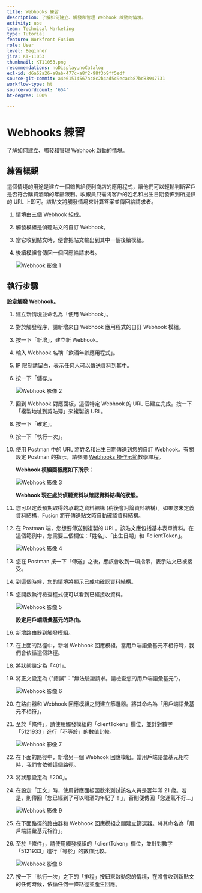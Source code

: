 ```yaml
---
title: Webhooks 練習
description: 了解如何建立、觸發和管理 Webhook 啟動的情境。
activity: use
team: Technical Marketing
type: Tutorial
feature: Workfront Fusion
role: User
level: Beginner
jira: KT-11053
thumbnail: KT11053.png
recommendations: noDisplay,noCatalog
exl-id: d6a62a26-a8ab-477c-a8f2-98f3b9ff5edf
source-git-commit: a4e61514567ac8c2b4ad5c9ecacb87bd83947731
workflow-type: ht
source-wordcount: '654'
ht-degree: 100%

---
```


# Webhooks 練習

了解如何建立、觸發和管理 Webhook 啟動的情境。

## 練習概觀

這個情境的用途是建立一個銷售給便利商店的應用程式，讓他們可以輕鬆判斷客戶是否符合購買酒類的年齡限制。收銀員只需將客戶的姓名和出生日期發佈到所提供的 URL 上即可。該貼文將觸發情境來計算答案並傳回給請求者。

1. 情境由三個 Webhook 組成。
1. 觸發模組是偵聽貼文的自訂 Webhook。
1. 當它收到貼文時，便會把貼文輸出到其中一個後續模組。
1. 後續模組會傳回一個回應給請求者。

   ![Webhook 影像 1](../12-exercises/assets/webhooks-walkthrough-1.png)

## 執行步驟

**設定觸發 Webhook。**

1. 建立新情境並命名為「使用 Webhook」。
1. 對於觸發程序，請新增來自 Webhook 應用程式的自訂 Webhook 模組。
1. 按一下「新增」，建立新 Webhook。
1. 輸入 Webhook 名稱「飲酒年齡應用程式」。
1. IP 限制請留白，表示任何人可以傳送資料到其中。
1. 按一下「儲存」。


   ![Webhook 影像 2](../12-exercises/assets/webhooks-walkthrough-2.png)

1. 回到 Webhook 對應面板，這個特定 Webhook 的 URL 已建立完成。按一下「複製地址到剪貼簿」來複製該 URL。
1. 按一下「確定」。
1. 按一下「執行一次」。
1. 使用 Postman 中的 URL 將姓名和出生日期傳送到您的自訂 Webhook。有關設定 Postman 的指示，請參閱 [Webhooks 操作示範](https://experienceleague.adobe.com/docs/workfront-learn/tutorials-workfront/fusion/beyond-basic-modules/webhooks-walkthrough.html?lang=zh-Hant)教學課程。

   **Webhook 模組面板應如下所示：**

   ![Webhook 影像 3](../12-exercises/assets/webhooks-walkthrough-3.png)

   **Webhook 現在處於偵聽資料以確認資料結構的狀態。**

1. 您可以定義預期取得的承載之資料結構 (稍後會討論資料結構)。如果您未定義資料結構，Fusion 將在傳送貼文時自動確認資料結構。
1. 在 Postman 端，您想要傳送到複製的 URL。該貼文應包括基本表單資料。在這個範例中，您需要三個欄位：「姓名」、「出生日期」和「clientToken」。

   ![Webhook 影像 4](../12-exercises/assets/webhooks-walkthrough-4.png)

1. 您在 Postman 按一下「傳送」之後，應該會收到一項指示，表示貼文已被接受。
1. 到這個時候，您的情境將顯示已成功確認資料結構。
1. 您開啟執行檢查程式便可以看到已經接收資料。

   ![Webhook 影像 5](../12-exercises/assets/webhooks-walkthrough-5.png)

   **設定用戶端語彙基元的路由。**

1. 新增路由器到觸發模組。
1. 在上面的路徑中，新增 Webhook 回應模組。當用戶端語彙基元不相符時，我們會依循這個路徑。
1. 將狀態設定為「401」。
1. 將正文設定為 {&quot;錯誤&quot;：&quot;無法驗證請求。請檢查您的用戶端語彙基元&quot;}。

   ![Webhook 影像 6](../12-exercises/assets/webhooks-walkthrough-6.png)

1. 在路由器和 Webhook 回應模組之間建立篩選器。將其命名為「用戶端語彙基元不相符」。
1. 至於「條件」，請使用觸發模組的「clientToken」欄位，並針對數字「5121933」進行「不等於」的數值比較。

   ![Webhook 影像 7](../12-exercises/assets/webhooks-walkthrough-7.png)

1. 在下面的路徑中，新增另一個 Webhook 回應模組。當用戶端語彙基元相符時，我們會依循這個路徑。
1. 將狀態設定為「200」。
1. 在設定「正文」時，使用對應面板函數來測試該名人員是否年滿 21 歲。若是，則傳回「您已經到了可以喝酒的年紀了！」，否則便傳回「您運氣不好...」

   ![Webhook 影像 9](../12-exercises/assets/webhooks-walkthrough-9.png)

1. 在下面路徑的路由器和 Webhook 回應模組之間建立篩選器。將其命名為「用戶端語彙基元相符」。
1. 至於「條件」，請使用觸發模組的「clientToken」欄位，並針對數字「5121933」進行「等於」的數值比較。


   ![Webhook 影像 8](../12-exercises/assets/webhooks-walkthrough-8.png)

1. 按一下「執行一次」之下的「排程」按鈕來啟動您的情境，在將會收到新貼文的任何時候，依循任何一條路徑並產生回應。
